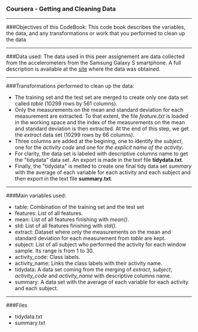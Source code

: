 ### Coursera - Getting and Cleaning Data
***

###Objectives of this CodeBook:
This code book describes the variables, the data, and any transformations or work that you performed to clean up the data
***

###Data used:
The data used in this peer assignement are data collected from the accelerometers from the Samsung Galaxy S smartphone. A full description is available at the [site][1] where the data was obtained.
***

###Transformations performed to clean up the data: 
- The training set and the test set are merged to create only one data set called *table* (10299 rows by 561 columns).
- Only the measurements on the mean and standard deviation for each measurement are extracted. To that extent, the file *feature.txt* is loaded in the working space and the index of the measurements on the mean and standard deviation is then extracted. At the end of this step, we get the *extract* data set (10299 rows by 66 columns).
- Three columns are added at the begining, one to identify the *subject*, one for the *activity code* and one for *the explicit name of the activity*.
- For clarity, the data set is labeled with descriptive columns name to get the "tidydata" data set. An export is made in the text file **tidydata.txt**.
- Finally, the "tidydata" is melted to create one final tidy data set *summary* with the average of each variable for each activity and each subject and then export in the text file **summary.txt**.

***
###Main variables used:
- table: Combination of the training set and the test set
- features: List of all features.
- mean: List of all features finishing with *mean()*.
- std: List of all features finishing with *std()*.
- extract: Dataset where only the measurements on the mean and standard deviation for each measurement from *table* are kept.
- subject: List of all subject who performed the activity for each window sample. Its range is from 1 to 30. 
- activity_code: Class labels.
- activity_name: Links the class labels with their activity name.
- tidydata: A data set coming from the merging of *extract*, *subject*, *activity_code* and *activity_name* with descriptive columns name.
- summary: A data set with the average of each variable for each activity and each subject.

***
###Files
* tidydata.txt
* summary.txt

[1]: http://archive.ics.uci.edu/ml/datasets/Human+Activity+Recognition+Using+Smartphones